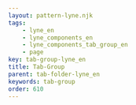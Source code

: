 ```yaml
---
layout: pattern-lyne.njk
tags: 
    - lyne_en
    - lyne_components_en
    - lyne_components_tab_group_en
    - page
key: tab-group-lyne_en
title: Tab-Group
parent: tab-folder-lyne_en
keywords: tab-group
order: 610
---
```

